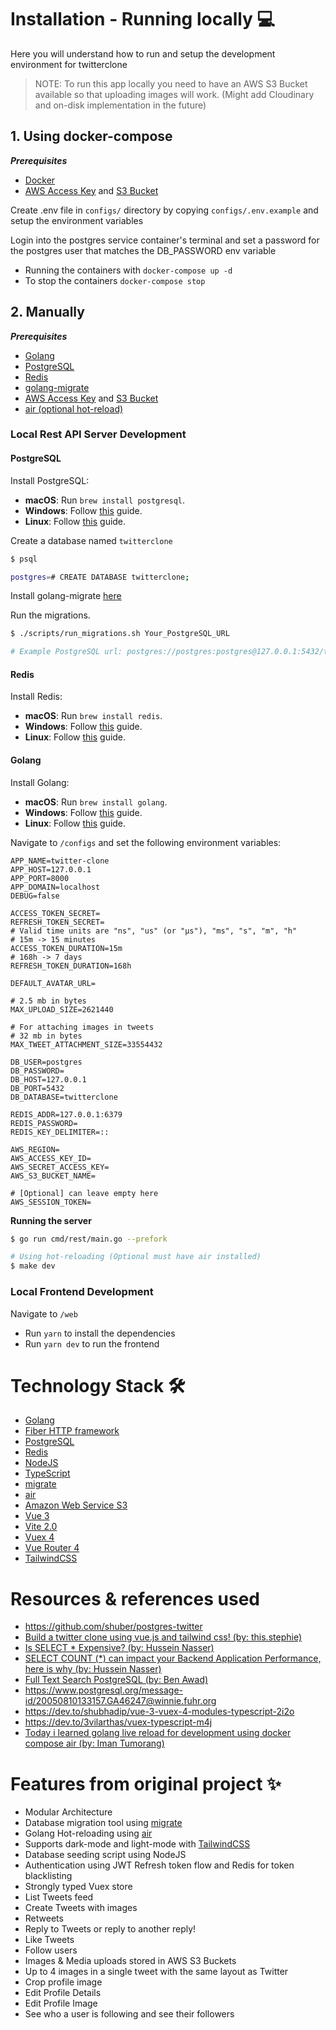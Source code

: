 # Installation - Running locally 💻

Here you will understand how to run and setup the development environment for twitterclone

> NOTE: To run this app locally you need to have an AWS S3 Bucket available so that uploading images will work. (Might add Cloudinary and on-disk implementation in the future)

## 1. Using docker-compose

***Prerequisites***
- [Docker](https://docker.com/)
- [AWS Access Key](https://docs.aws.amazon.com/powershell/latest/userguide/pstools-appendix-sign-up.html) and [S3 Bucket](https://aws.amazon.com/s3/)

Create .env file in `configs/` directory by copying `configs/.env.example` and setup the environment variables

Login into the postgres service container's terminal and set a password for the postgres user that matches the DB_PASSWORD env variable

- Running the containers with `docker-compose up -d`
- To stop the containers `docker-compose stop`

## 2. Manually

***Prerequisites***
- [Golang](golang.org)
- [PostgreSQL](postgresql.org)
- [Redis](redis.io)
- [golang-migrate](https://github.com/golang-migrate/migrate/tree/master/cmd/migrate)
- [AWS Access Key](https://docs.aws.amazon.com/powershell/latest/userguide/pstools-appendix-sign-up.html) and [S3 Bucket](https://aws.amazon.com/s3/)
- [air (optional hot-reload)](https://github.com/cosmtrek/air)

###  Local Rest API Server Development

#### PostgreSQL
Install PostgreSQL:
- **macOS**: Run `brew install postgresql`.
- **Windows**: Follow [this](https://www.postgresqltutorial.com/install-postgresql/) guide.
- **Linux**: Follow [this](https://www.postgresqltutorial.com/install-postgresql-linux/) guide.


Create a database named `twitterclone`

```sh
$ psql

postgres=# CREATE DATABASE twitterclone;
```

Install golang-migrate [here](https://github.com/golang-migrate/migrate/tree/master/cmd/migrate)

Run the migrations.

```sh
$ ./scripts/run_migrations.sh Your_PostgreSQL_URL

# Example PostgreSQL url: postgres://postgres:postgres@127.0.0.1:5432/twitterclone\?sslmode=disable
```

#### Redis
Install Redis:
- **macOS**: Run `brew install redis`.
- **Windows**: Follow [this](https://redis.io/download#installation) guide.
- **Linux**: Follow [this](https://redis.io/download#installation) guide.

#### Golang
Install Golang:
- **macOS**: Run `brew install golang`.
- **Windows**: Follow [this](https://golang.org/dl/) guide.
- **Linux**: Follow [this](https://golang.org/dl/) guide.


Navigate to `/configs` and set the following environment variables:

```
APP_NAME=twitter-clone
APP_HOST=127.0.0.1
APP_PORT=8000
APP_DOMAIN=localhost
DEBUG=false

ACCESS_TOKEN_SECRET=
REFRESH_TOKEN_SECRET=
# Valid time units are "ns", "us" (or "µs"), "ms", "s", "m", "h"
# 15m -> 15 minutes
ACCESS_TOKEN_DURATION=15m
# 168h -> 7 days
REFRESH_TOKEN_DURATION=168h

DEFAULT_AVATAR_URL=

# 2.5 mb in bytes
MAX_UPLOAD_SIZE=2621440

# For attaching images in tweets
# 32 mb in bytes
MAX_TWEET_ATTACHMENT_SIZE=33554432

DB_USER=postgres
DB_PASSWORD=
DB_HOST=127.0.0.1
DB_PORT=5432
DB_DATABASE=twitterclone

REDIS_ADDR=127.0.0.1:6379
REDIS_PASSWORD=
REDIS_KEY_DELIMITER=::

AWS_REGION=
AWS_ACCESS_KEY_ID=
AWS_SECRET_ACCESS_KEY=
AWS_S3_BUCKET_NAME=

# [Optional] can leave empty here
AWS_SESSION_TOKEN=
```

**Running the server**

```sh
$ go run cmd/rest/main.go --prefork

# Using hot-reloading (Optional must have air installed)
$ make dev
```

### Local Frontend Development

Navigate to `/web`

- Run `yarn` to install the dependencies
- Run `yarn dev` to run the frontend


# Technology Stack 🛠

- [Golang](golang.org)
- [Fiber HTTP framework](https://github.com/gofiber/fiber)
- [PostgreSQL](postgresql.org)
- [Redis](redis.io)
- [NodeJS](https://nodejs.org/en/)
- [TypeScript](https://www.typescriptlang.org/)
- [migrate](https://github.com/golang-migrate/migrate)
- [air](https://github.com/cosmtrek/air)
- [Amazon Web Service S3](https://aws.amazon.com/s3/)
- [Vue 3](https://v3.vuejs.org/)
- [Vite 2.0](https://vitejs.dev/)
- [Vuex 4](https://next.vuex.vuejs.org)
- [Vue Router 4](https://next.router.vuejs.org)
- [TailwindCSS](http://tailwindcs.com/)

# Resources & references used

- https://github.com/shuber/postgres-twitter
- [Build a twitter clone using vue.js and tailwind css! (by: this.stephie)](https://www.youtube.com/watch?v=bQU-jPyQJ4A)
- [Is SELECT * Expensive? (by: Hussein Nasser)](https://www.youtube.com/watch?v=QQVNVOneZNg)
- [SELECT COUNT (*) can impact your Backend Application Performance, here is why (by: Hussein Nasser)](https://www.youtube.com/watch?v=8xKS7QQKgzk)
- [Full Text Search PostgreSQL (by: Ben Awad)](https://www.youtube.com/watch?v=szfUbzsKvtE)
- https://www.postgresql.org/message-id/20050810133157.GA46247@winnie.fuhr.org
- https://dev.to/shubhadip/vue-3-vuex-4-modules-typescript-2i2o
- https://dev.to/3vilarthas/vuex-typescript-m4j
- [Today i learned golang live reload for development using docker compose air (by: Iman Tumorang)](https://medium.com/easyread/today-i-learned-golang-live-reload-for-development-using-docker-compose-air-ecc688ee076)

# Features from original project ✨

- Modular Architecture
- Database migration tool using [migrate](https://github.com/golang-migrate/migrate)
- Golang Hot-reloading using [air](https://github.com/cosmtrek/air)
- Supports dark-mode and light-mode with [TailwindCSS](http://tailwindcs.com/)
- Database seeding script using NodeJS
- Authentication using JWT Refresh token flow and Redis for token blacklisting
- Strongly typed Vuex store
- List Tweets feed
- Create Tweets with images
- Retweets
- Reply to Tweets or reply to another reply!
- Like Tweets
- Follow users
- Images & Media uploads stored in AWS S3 Buckets
- Up to 4 images in a single tweet with the same layout as Twitter
- Crop profile image
- Edit Profile Details
- Edit Profile Image
- See who a user is following and see their followers